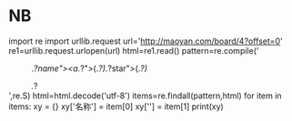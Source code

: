 # NB
import re
import urllib.request
url='http://maoyan.com/board/4?offset=0'
re1=urllib.request.urlopen(url)
html=re1.read()
pattern=re.compile('<dd>.*?name"><a.*?">(.*?)</a>.*?star">(.*?)</p>.*?</dd>',re.S)
html=html.decode('utf-8')
items=re.findall(pattern,html)
for item in items:
    xy = {}
    xy['名称'] = item[0]
    xy[''] = item[1]
    print(xy)
